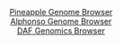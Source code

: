 <div id="Pineapple_Genome_Browser" align="center">
  <a href="https://igv.org/app/?sessionURL=blob:zZNbb5swGIb_i6VWm0TAQAgFqZpoc.ghWw8po2tVIQOGuDE2tQ00jfLf51WbdrNKzcWmSb6wP9n.3vf14w3osJCEMxACx7Q907aBAeSS9wtUNxR_QTWWICwRldgAApdYYJZjEG5AiaRC8fVcn1wq1cjQsohqBjViFTela6IavXCGemnmvLaOOaUo4wIpLqR1JFDHLVJ1gx5nqGlM3ds1PatAClmINkvOJLcazKq01_elv0pphRmvcVq3VJFXAanWozUWZok.RckiynMs5TlenxaH0flp9NWdxHez0fFdfHGSxKNkf0EqhlQr8GHr97OzbM.Zrl8ml.vFmH4.04tulWEWyGm15473J88NEVge2r594PpDJ_B1OIQV.Pl_8q0H2dG7q26zq6Ka0PVlNJ_vOUdu.9jNz24LOlv1bzjfGoDyvNU0gHwp_NCGhgtHhueMBj.m9oEBYaDzEZyA8P7BAEqgfKW332.AWjeaGSDxU_uKjwG4KLAA4SCA0LeDwPGG_hAGgb01NqAV9O.FO42vAx86keOM0pJQpYEuUskaaSLGzC4vzeplV5IeHU_wi0kC5Y0crfwkVvNZOW1jfvomRbr16wNqo.9R9E.4e48QU2W7wnZTRIvEQWPoadCuTjKRjytGvrXDp5PnP3.zA213t3BKLmqk9H5d0cufvHVIEMSULnREkoxQotaJzpH3ILQdV2MLck655hCIKvsADWjYHvz4G093.7D9Dg--">Pineapple Genome Browser</a>
</div>
<div id="Alphonso_Genome_Browser" align="center">
  <a href="https://igv.org/app/?sessionURL=blob:zZJda9swFIb_i6BlA8eW7MSODWE4bdKGdO2a5mNNKUa2ZUeLLXmS7HyR_z61bOxmheZiY6AL6XCk876vngNoiJCUMxAA20QdEyFgALnimwdcVgW5xSWRIMhwIYkBBMmIICwhIDiADEuFZ5MbfXOlVCUDy6KqapWY5dyUjolLvOcMb6SZ8NK64EWBYy6w4kJafYEbbtG8aW1IjKvK1LMds2OlWGELF9WKM8mtirA82uj3ol.lKCeMlyQq60LRVwGR1qM1pmaGP4WLhzBJiJRjshulvXA8CufOYLa8ci.Ws7vrxcxdnD_QnGFVC9K7mofePkTTSYr9m9V0MrfvLm_jJYyzzZlzeT7YVlQQ2UMe6jpeu237OhjKUrL9nzzrRU_0PZepvVu68ePn0Duzh.tvEJ_Z_ZHwtt1wUMM3vB8NUPCk1iyAZCW8AEHDga7Rsd3WyxZ1DQhfEhKcguDp2QBK4GSt258OQO0qTQyQ5Hv9Co8BuEiJAEHLh9BDvm932l4b.j46GgdQi.LvxTucTXwP2qFtu1FGC6VxTiPJKmlixswmycx8f2KeL_EN63ZVddZNco8G3azek_4Uk5Rcjd4kSQ9__URt9T2a_gl77xFiqvhU4JKLL49f_aErx2V_crubZvPrkq.L_fSe_ykeB2qzp0WTcVFipft1RR9_8tZgQTFTutBQSWNaULVb6BT5BgTIdjS2IOEF1xwCkccfoAEN1IEff.PpHJ.PPwA-">Alphonso Genome Browser</a>
</div>


<div id="DAF_Genomics_Browser" align="center">
  <a href="https://igv.org/app/?sessionURL=blob:tZFra9swFIb_i2D9ZDu25di1IQyvS7eQXtZ6TraUEk7s49irLbmSnEtD_vuE1zHYKGPQgSQkzuV9dZ4D2aCQFWckIq7lDC3HIQaRJd8m0LQ1XkGDkkQF1BINIrBAgSxDEh1IAVJBenuhK0ulWhkNBjkU5hoZb6pMWpJa0JqSd6pEnWq6FjTwxBlspZXxRicrGEDdlpxJPoAsQylNe9AiWy.3oI.fsWXfEpdNV6uqV11qE9pYbhWg3VYsx91fjPwHZb2qt_E8ifv6Ke4n.SieTuIZHaeLD_7ZIr3.OE_9.UlSrRmoTuDoi7_By6ckqGfj7vHG3Uwyj.4.nXfJ9Osb.v5kvGsrgXLkBM4pDTzqU3I0SM2zTiMgWSmcyPGMwD01XM8zn6906OsZCF6R6O7eIEpA9qDT7w5E7VsNikh87HpmBuEiR0EiM7TtwAlDd.gFnh2GztE4kE7Ur0zyPL0NA9uNXde3VtBo_aKq._FpoT.Dr4Xxt856_yum1fXqZvOQX.7owvXZmQpnn9OLYftt_857AZNBXvxWwUUDSod.PJ.hQK3VGmTqFxV6vD9.Bw--">DAF Genomics Browser</a>
</div>
